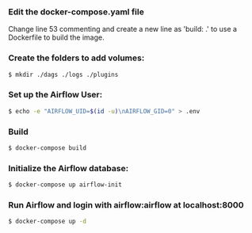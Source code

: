### Edit the docker-compose.yaml file

Change line 53 commenting and create a new line as 'build: .' to use a Dockerfile to build the image.

### Create the folders to add volumes:
```bash
$ mkdir ./dags ./logs ./plugins
```

### Set up the Airflow User:
```bash
$ echo -e "AIRFLOW_UID=$(id -u)\nAIRFLOW_GID=0" > .env
```
### Build
```bash
$ docker-compose build
```

### Initialize the Airflow database:
```bash
$ docker-compose up airflow-init
```

### Run Airflow and login with airflow:airflow at localhost:8000
```bash
$ docker-compose up -d
```